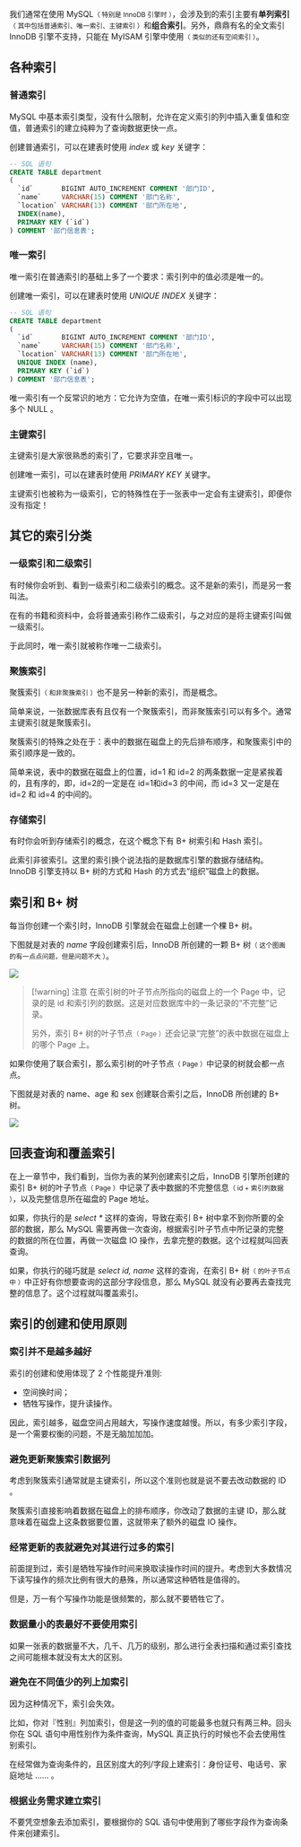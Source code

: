 我们通常在使用 MySQL<small>（ 特别是 InnoDB 引擎时 ）</small>，会涉及到的索引主要有**单列索引**<small>（ 其中包括普通索引、唯一索引、主键索引 ）</small>和**组合索引**。另外，鼎鼎有名的全文索引 InnoDB 引擎不支持，只能在 MyISAM 引擎中使用<small>（ 类似的还有空间索引 ）</small>。

## 各种索引

### 普通索引

MySQL 中基本索引类型，没有什么限制，允许在定义索引的列中插入重复值和空值，普通索引的建立纯粹为了查询数据更快一点。

创建普通索引，可以在建表时使用 _index_ 或 _key_ 关键字：


```sql
-- SQL 语句
CREATE TABLE department
(
  `id`       BIGINT AUTO_INCREMENT COMMENT '部门ID',
  `name`     VARCHAR(15) COMMENT '部门名称',
  `location` VARCHAR(13) COMMENT '部门所在地',
  INDEX(name),
  PRIMARY KEY (`id`)
) COMMENT '部门信息表';
```


### 唯一索引

唯一索引在普通索引的基础上多了一个要求：索引列中的值必须是唯一的。

创建唯一索引，可以在建表时使用 _UNIQUE INDEX_ 关键字：

```sql
-- SQL 语句
CREATE TABLE department
(  
  `id`       BIGINT AUTO_INCREMENT COMMENT '部门ID',  
  `name`     VARCHAR(15) COMMENT '部门名称',  
  `location` VARCHAR(13) COMMENT '部门所在地',  
  UNIQUE INDEX (name),  
  PRIMARY KEY (`id`)  
) COMMENT '部门信息表';
```


唯一索引有一个反常识的地方：它允许为空值，在唯一索引标识的字段中可以出现多个 NULL 。


### 主键索引

主键索引是大家很熟悉的索引了，它要求非空且唯一。

创建唯一索引，可以在建表时使用 _PRIMARY KEY_ 关键字。

主键索引也被称为一级索引，它的特殊性在于一张表中一定会有主键索引，即便你没有指定！

## 其它的索引分类

### 一级索引和二级索引

有时候你会听到、看到一级索引和二级索引的概念。这不是新的索引，而是另一套叫法。

在有的书籍和资料中，会将普通索引称作二级索引，与之对应的是将主键索引叫做一级索引。

于此同时，唯一索引就被称作唯一二级索引。

### 聚簇索引

聚簇索引<small>（ 和非聚簇索引 ）</small>也不是另一种新的索引，而是概念。

简单来说，一张数据库表有且仅有一个聚簇索引，而非聚簇索引可以有多个。通常主键索引就是聚簇索引。

聚簇索引的特殊之处在于：表中的数据在磁盘上的先后排布顺序，和聚簇索引中的索引顺序是一致的。

简单来说，表中的数据在磁盘上的位置，id=1 和 id=2 的两条数据一定是紧挨着的，且有序的，即，id=2的一定是在 id=1和id=3 的中间，而 id=3 又一定是在 id=2 和 id=4 的中间的。


### 存储索引

有时你会听到存储索引的概念，在这个概念下有 B+ 树索引和 Hash 索引。

此索引非彼索引。这里的索引换个说法指的是数据库引擎的数据存储结构。InnoDB 引擎支持以 B+ 树的方式和 Hash 的方式去“组织”磁盘上的数据。

## 索引和 B+ 树

每当你创建一个索引时，InnoDB 引擎就会在磁盘上创建一个棵 B+ 树。

下图就是对表的 *name* 字段创建索引后，InnoDB 所创建的一颗 B+ 树<small>（ 这个图画的有一点点问题，但是问题不大 ）</small>。

![](https://woniumd.oss-cn-hangzhou.aliyuncs.com/java/hemiao/20220706094000.png)

> [!warning] 注意
在索引树的叶子节点所指向的磁盘上的一个 Page 中，记录的是 id 和索引列的数据。这是对应数据库中的一条记录的“不完整”记录。
> 
> 另外，索引 B+ 树的叶子节点<small>（ Page ）</small>还会记录“完整”的表中数据在磁盘上的哪个 Page 上。

如果你使用了联合索引，那么索引树的叶子节点<small>（ Page ）</small>中记录的树就会都一点点。

下图就是对表的 name、age 和 sex 创建联合索引之后，InnoDB 所创建的 B+ 树。

![](https://woniumd.oss-cn-hangzhou.aliyuncs.com/java/hemiao/20220706102432.png)


## 回表查询和覆盖索引

在上一章节中，我们看到，当你为表的某列创建索引之后，InnoDB 引擎所创建的索引 B+ 树的叶子节点<small>（ Page ）</small>中记录了表中数据的不完整信息<small>（ id + 索引列数据 ）</small>，以及完整信息所在磁盘的 Page 地址。

如果，你执行的是 _select *_ 这样的查询，导致在索引 B+ 树中拿不到你所要的全部的数据，那么 MySQL 需要再做一次查询，根据索引叶子节点中所记录的完整的数据的所在位置，再做一次磁盘 IO 操作，去拿完整的数据。这个过程就叫回表查询。

如果，你执行的碰巧就是 _select id, name_ 这样的查询，在索引 B+ 树<small>（ 的叶子节点中 ）</small>中正好有你想要查询的这部分字段信息，那么 MySQL 就没有必要再去查找完整的信息了。这个过程就叫覆盖索引。


## 索引的创建和使用原则

### 索引并不是越多越好

索引的创建和使用体现了 2 个性能提升准则:
- 空间换时间；
- 牺牲写操作，提升读操作。
 
因此，索引越多，磁盘空间占用越大，写操作速度越慢。所以，有多少索引字段，是一个需要权衡的问题，不是无脑加加加。

### 避免更新聚簇索引数据列

考虑到聚簇索引通常就是主键索引，所以这个准则也就是说不要去改动数据的 ID 。

聚簇索引直接影响着数据在磁盘上的排布顺序，你改动了数据的主键 ID，那么就意味着在磁盘上这条数据要位置，这就带来了额外的磁盘 IO 操作。

### 经常更新的表就避免对其进行过多的索引

前面提到过，索引是牺牲写操作时间来换取读操作时间的提升。考虑到大多数情况下读写操作的频次比例有很大的悬殊，所以通常这种牺牲是值得的。

但是，万一有个写操作功能是很频繁的，那么就不要牺牲它了。

### 数据量小的表最好不要使用索引

如果一张表的数据量不大，几千、几万的级别，那么进行全表扫描和通过索引查找之间可能根本就没有太大的区别。

### 避免在不同值少的列上加索引

因为这种情况下，索引会失效。

比如，你对『性别』列加索引，但是这一列的值的可能最多也就只有两三种。回头你在 SQL 语句中用性别作为条件查询，MySQL 真正执行的时候也不会去使用性别索引。

在经常做为查询条件的，且区别度大的列/字段上建索引：身份证号、电话号、家庭地址 ...... 。

### 根据业务需求建立索引

不要凭空想象去添加索引，要根据你的 SQL 语句中使用到了哪些字段作为查询条件来创建索引。



